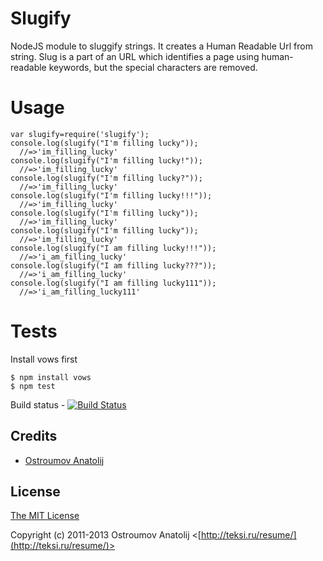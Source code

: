Slugify
=======

NodeJS module to sluggify strings. It creates a Human Readable Url from string.
Slug is a part of an URL which identifies a page using human-readable keywords, but the special characters are removed.

Usage
=======

    var slugify=require('slugify');
    console.log(slugify("I'm filling lucky"));
      //=>'im_filling_lucky'
    console.log(slugify("I'm filling lucky!"));
      //=>'im_filling_lucky'
    console.log(slugify("I'm filling lucky?"));
      //=>'im_filling_lucky'
    console.log(slugify("I'm filling lucky!!!"));
      //=>'im_filling_lucky'
    console.log(slugify("I'm filling lucky"));
      //=>'im_filling_lucky'
    console.log(slugify("I'm filling lucky"));
      //=>'im_filling_lucky'
    console.log(slugify("I am filling lucky!!!"));
      //=>'i_am_filling_lucky'
    console.log(slugify("I am filling lucky???"));
      //=>'i_am_filling_lucky'
    console.log(slugify("I am filling lucky111"));
      //=>'i_am_filling_lucky111'


Tests
=======
Install vows first

    $ npm install vows
    $ npm test

Build status - [![Build Status](https://travis-ci.org/vodolaz095/slugify.png)](https://travis-ci.org/vodolaz095/slugify)

## Credits

  - [Ostroumov Anatolij](https://github.com/vodolaz095)

## License

[The MIT License](http://opensource.org/licenses/MIT)

Copyright (c) 2011-2013 Ostroumov Anatolij <[http://teksi.ru/resume/](http://teksi.ru/resume/)>



